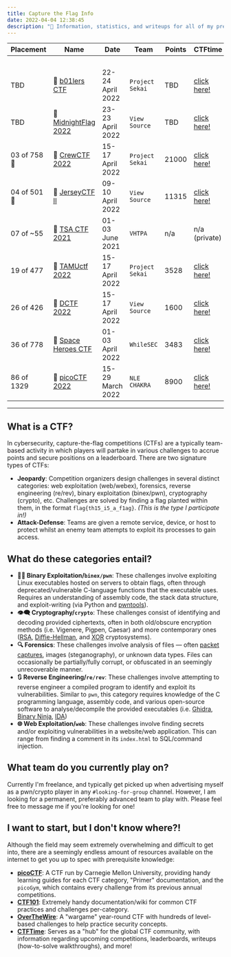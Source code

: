```yaml
---
title: Capture the Flag Info
date: 2022-04-04 12:38:45
description: "🚩 Information, statistics, and writeups for all of my previous cybersecurity Capture the Flag (CTF) competitions."
---
```


| Placement    | Name                                                     | Date             | Team            | Points | CTFtime                                       |
|--------------|----------------------------------------------------------|------------------|-----------------|--------|-----------------------------------------------|
|              |                                                          |                  |                 |        | ⠀                                             |
| TBD          | 🍲 [b01lers CTF]()                                       | 22-24 April 2022 | `Project Sekai` | TBD    | [click here!](https://ctftime.org/event/1583) |
| TBD          | 🌃 [MidnightFlag 2022]()                                 | 23-23 April 2022 | `View Source`   | TBD    | [click here!](https://ctftime.org/event/1610) |
| 03 of 758 🥉 | 👥 [CrewCTF 2022](https://enscribe.dev/ctfs/crew/)      | 15-17 April 2022 | `Project Sekai` | 21000  | [click here!](https://ctftime.org/event/1568) |
| 04 of 501 🥈 | 🔐 [JerseyCTF II](https://enscribe.dev/ctfs/jersey/)    | 09-10 April 2022 | `View Source`   | 11315  | [click here!](https://ctftime.org/event/1590) |
| 07 of ~55    | 💾 [TSA CTF 2021](https://enscribe.dev/ctfs/tsa21/)     | 01-03 June 2021  | `VHTPA`         | n/a    | n/a (private)                                 |
| 19 of 477    | 🤠 [TAMUctf 2022](https://enscribe.dev/ctfs/tamu/)      | 15-17 April 2022 | `Project Sekai` | 3528   | [click here!](https://ctftime.org/event/1557) |
| 26 of 426    | 🐲 [DCTF 2022](https://enscribe.dev/ctfs/dctf/)         | 15-17 April 2022 | `View Source`   | 1600   | [click here!](https://ctftime.org/event/1569) |
| 36 of 778    | 🌌 [Space Heroes CTF](https://enscribe.dev/ctfs/shctf/) | 01-03 April 2022 | `WhileSEC`      | 3483   | [click here!](https://ctftime.org/event/1567) |
| 86 of 1329   | 🚩 [picoCTF 2022](https://enscribe.dev/ctfs/pico22/)    | 15-29 March 2022 | `NLE CHAKRA`    | 8900   | [click here!](https://ctftime.org/event/1578) |

</details>

---

## What is a CTF?
In cybersecurity, capture-the-flag competitions (CTFs) are a typically team-based activity in which players will partake in various challenges to accrue points and secure positions on a leaderboard. There are two signature types of CTFs:
- **Jeopardy**: Competition organizers design challenges in several distinct categories: web exploitation (web/webex), forensics, reverse engineering (re/rev), binary exploitation (binex/pwn), cryptography (crypto), etc. Challenges are solved by finding a flag planted within them, in the format `flag{th15_i5_a_f1ag}`. *(This is the type I participate in!)*
- **Attack-Defense**: Teams are given a remote service, device, or host to protect whilst an enemy team attempts to exploit its processes to gain access.

## What do these categories entail?
- **👩‍💻 Binary Exploitation/`binex/pwn`**: These challenges involve exploiting Linux executables hosted on servers to obtain flags, often through deprecated/vulnerable C-language functions that the executable uses. Requires an understanding of assembly code, the stack data structure, and exploit-writing (via Python and [pwntools](https://docs.pwntools.com/en/stable/)).
- **👁‍🗨 Cryptography/`crypto`**: These challenges consist of identifying and decoding provided ciphertexts, often in both old/obscure encryption methods (i.e. Vigenere, Pigpen, Caesar) and more contemporary ones ([RSA](https://en.wikipedia.org/wiki/RSA_(cryptosystem)), [Diffie-Hellman](https://en.wikipedia.org/wiki/Diffie%E2%80%93Hellman_key_exchange), and [XOR](https://en.wikipedia.org/wiki/XOR_cipher) cryptosystems).
- **🔍 Forensics**: These challenges involve analysis of files — often [packet captures](https://www.solarwinds.com/resources/it-glossary/pcap), images (steganography), or unknown data types. Files can occasionally be partially/fully corrupt, or obfuscated in an seemingly unrecoverable manner. 
- **🔃 Reverse Engineering/`re/rev`**: These challenges involve attempting to reverse engineer a compiled program to identify and exploit its vulnerabilities. Similar to `pwn`, this category requires knowledge of the C programming language, assembly code, and various open-source software to analyse/decompile the provided executables (i.e. [Ghidra](https://ghidra-sre.org/), [Binary Ninja](https://binary.ninja/), [IDA](https://hex-rays.com/ida-free/))
- **🌐 Web Exploitation/`web`**: These challenges involve finding secrets and/or exploiting vulnerabilities in a website/web application. This can range from finding a comment in its `index.html` to SQL/command injection.

## What team do you currently play on?
Currently I'm freelance, and typically get picked up when advertising myself as a pwn/crypto player in any `#looking-for-group` channel. However, I am looking for a permanent, preferably advanced team to play with. Please feel free to message me if you're looking for one!

## I want to start, but I don't know where?!
Although the field may seem extremely overwhelming and difficult to get into, there are a seemingly endless amount of resources available on the internet to get you up to spec with prerequisite knowledge:
- **[picoCTF](https://picoctf.org/resources)**: A CTF run by Carnegie Mellon University, providing handy learning guides for each CTF category, "Primer" documentation, and the `picoGym`, which contains every challenge from its previous annual competitions.
- **[CTF101](https://ctf101.org/)**: Extremely handy documentation/wiki for common CTF practices and challenges per-category.
- **[OverTheWire](https://overthewire.org/wargames/)**: A "wargame" year-round CTF with hundreds of level-based challenges to help practice security concepts.
- **[CTFTime](https://ctftime.org/)**: Serves as a "hub" for the global CTF community, with information regarding upcoming competitions, leaderboards, writeups (how-to-solve walkthroughs), and more!